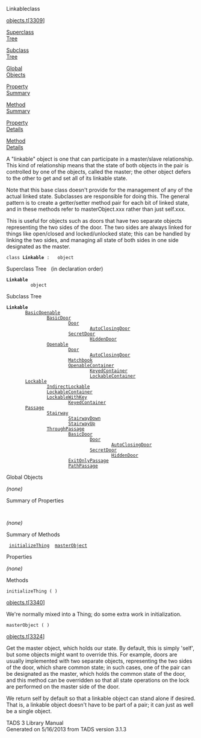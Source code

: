 ---
---
<span class="title">Linkable</span><span class="type">class</span>

[objects.t](../file/objects.t.html)\[[3309](../source/objects.t.html#3309)\]

[Superclass  
Tree](#_SuperClassTree_)

[Subclass  
Tree](#_SubClassTree_)

[Global  
Objects](#_ObjectSummary_)

[Property  
Summary](#_PropSummary_)

[Method  
Summary](#_MethodSummary_)

[Property  
Details](#_Properties_)

[Method  
Details](#_Methods_)

<div class="fdesc">

A "linkable" object is one that can participate in a master/slave
relationship. This kind of relationship means that the state of both
objects in the pair is controlled by one of the objects, called the
master; the other object defers to the other to get and set all of its
linkable state.

Note that this base class doesn't provide for the management of any of
the actual linked state. Subclasses are responsible for doing this. The
general pattern is to create a getter/setter method pair for each bit of
linked state, and in these methods refer to masterObject.xxx rather than
just self.xxx.

This is useful for objects such as doors that have two separate objects
representing the two sides of the door. The two sides are always linked
for things like open/closed and locked/unlocked state; this can be
handled by linking the two sides, and managing all state of both sides
in one side designated as the master.

`class `**`Linkable`**` :   object`

</div>

<span id="_SuperClassTree_"></span>

<div class="mjhd">

<span class="hdln">Superclass Tree</span>   (in declaration order)

</div>

**`Linkable`**  
`         object`  
<span id="_SubClassTree_"></span>

<div class="mjhd">

<span class="hdln">Subclass Tree</span>  

</div>

**`Linkable`**  
`         `[`BasicOpenable`](../object/BasicOpenable.html)  
`                 `[`BasicDoor`](../object/BasicDoor.html)  
`                         `[`Door`](../object/Door.html)  
`                                 `[`AutoClosingDoor`](../object/AutoClosingDoor.html)  
`                         `[`SecretDoor`](../object/SecretDoor.html)  
`                                 `[`HiddenDoor`](../object/HiddenDoor.html)  
`                 `[`Openable`](../object/Openable.html)  
`                         `[`Door`](../object/Door.html)  
`                                 `[`AutoClosingDoor`](../object/AutoClosingDoor.html)  
`                         `[`Matchbook`](../object/Matchbook.html)  
`                         `[`OpenableContainer`](../object/OpenableContainer.html)  
`                                 `[`KeyedContainer`](../object/KeyedContainer.html)  
`                                 `[`LockableContainer`](../object/LockableContainer.html)  
`         `[`Lockable`](../object/Lockable.html)  
`                 `[`IndirectLockable`](../object/IndirectLockable.html)  
`                 `[`LockableContainer`](../object/LockableContainer.html)  
`                 `[`LockableWithKey`](../object/LockableWithKey.html)  
`                         `[`KeyedContainer`](../object/KeyedContainer.html)  
`         `[`Passage`](../object/Passage.html)  
`                 `[`Stairway`](../object/Stairway.html)  
`                         `[`StairwayDown`](../object/StairwayDown.html)  
`                         `[`StairwayUp`](../object/StairwayUp.html)  
`                 `[`ThroughPassage`](../object/ThroughPassage.html)  
`                         `[`BasicDoor`](../object/BasicDoor.html)  
`                                 `[`Door`](../object/Door.html)  
`                                         `[`AutoClosingDoor`](../object/AutoClosingDoor.html)  
`                                 `[`SecretDoor`](../object/SecretDoor.html)  
`                                         `[`HiddenDoor`](../object/HiddenDoor.html)  
`                         `[`ExitOnlyPassage`](../object/ExitOnlyPassage.html)  
`                         `[`PathPassage`](../object/PathPassage.html)  
<span id="_ObjectSummary_"></span>

<div class="mjhd">

<span class="hdln">Global Objects</span>  

</div>

*(none)* <span id="_PropSummary_"></span>

<div class="mjhd">

<span class="hdln">Summary of Properties</span>  

</div>

` `

*(none)* <span id="_MethodSummary_"></span>

<div class="mjhd">

<span class="hdln">Summary of Methods</span>  

</div>

` `[`initializeThing`](#initializeThing)`  `[`masterObject`](#masterObject)`  `

<span id="_Properties_"></span>

<div class="mjhd">

<span class="hdln">Properties</span>  

</div>

*(none)* <span id="_Methods_"></span>

<div class="mjhd">

<span class="hdln">Methods</span>  

</div>

<span id="initializeThing"></span>

`initializeThing ( )`

[objects.t](../file/objects.t.html)\[[3340](../source/objects.t.html#3340)\]

<div class="desc">

We're normally mixed into a Thing; do some extra work in initialization.

</div>

<span id="masterObject"></span>

`masterObject ( )`

[objects.t](../file/objects.t.html)\[[3324](../source/objects.t.html#3324)\]

<div class="desc">

Get the master object, which holds our state. By default, this is simply
'self', but some objects might want to override this. For example, doors
are usually implemented with two separate objects, representing the two
sides of the door, which share common state; in such cases, one of the
pair can be designated as the master, which holds the common state of
the door, and this method can be overridden so that all state operations
on the lock are performed on the master side of the door.

We return self by default so that a linkable object can stand alone if
desired. That is, a linkable object doesn't have to be part of a pair;
it can just as well be a single object.

</div>

<div class="ftr">

TADS 3 Library Manual  
Generated on 5/16/2013 from TADS version 3.1.3

</div>
